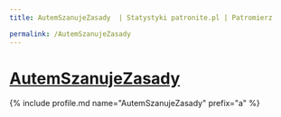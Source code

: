 ```yaml
---
title: AutemSzanujeZasady  | Statystyki patronite.pl | Patromierz

permalink: /AutemSzanujeZasady
---
```


# [AutemSzanujeZasady ](https://patronite.pl/AutemSzanujeZasady)

{% include profile.md name="AutemSzanujeZasady" prefix="a" %}
